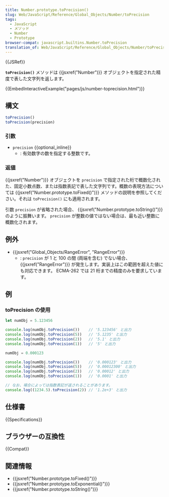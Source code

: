 ```yaml
---
title: Number.prototype.toPrecision()
slug: Web/JavaScript/Reference/Global_Objects/Number/toPrecision
tags:
  - JavaScript
  - メソッド
  - Number
  - Prototype
browser-compat: javascript.builtins.Number.toPrecision
translation_of: Web/JavaScript/Reference/Global_Objects/Number/toPrecision
---
```

{{JSRef}}

**`toPrecision()`** メソッドは {{jsxref("Number")}} オブジェクトを指定された精度で表した文字列を返します。

{{EmbedInteractiveExample("pages/js/number-toprecision.html")}}

## 構文

```js
toPrecision()
toPrecision(precision)
```

### 引数

- `precision` {{optional_inline}}
  - : 有効数字の数を指定する整数です。

### 返値

{{jsxref("Number")}} オブジェクトを `precision` で指定された桁で概数化された、固定小数点数、または指数表記で表した文字列です。概数の表現方法については {{jsxref("Number.prototype.toFixed()")}} メソッドの説明を参照してください。それは `toPrecision()` にも適用されます。

引数 `precision` が省略された場合、 {{jsxref("Number.prototype.toString()")}} のように振舞います。 `precision` が整数の値ではない場合は、最も近い整数に概数化されます。

## 例外

- {{jsxref("Global_Objects/RangeError", "RangeError")}}
  - : `precision` が 1 と 100 の間 (両端を含む) でない場合、 {{jsxref("RangeError")}} が発生します。実装上はこの範囲を超えた値にも対応できます。 ECMA-262 では 21 桁までの精度のみを要求しています。

## 例

### toPrecision の使用

```js
let numObj = 5.123456

console.log(numObj.toPrecision())    // '5.123456' と出力
console.log(numObj.toPrecision(5))   // '5.1235' と出力
console.log(numObj.toPrecision(2))   // '5.1' と出力
console.log(numObj.toPrecision(1))   // '5' と出力

numObj = 0.000123

console.log(numObj.toPrecision())    // '0.000123' と出力
console.log(numObj.toPrecision(5))   // '0.00012300' と出力
console.log(numObj.toPrecision(2))   // '0.00012' と出力
console.log(numObj.toPrecision(1))   // '0.0001' と出力

// なお、場合によっては指数表記が返されることがあります。
console.log((1234.5).toPrecision(2)) // '1.2e+3' と出力
```

## 仕様書

{{Specifications}}

## ブラウザーの互換性

{{Compat}}

## 関連情報

- {{jsxref("Number.prototype.toFixed()")}}
- {{jsxref("Number.prototype.toExponential()")}}
- {{jsxref("Number.prototype.toString()")}}

